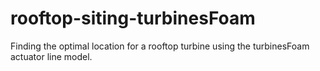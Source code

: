 # rooftop-siting-turbinesFoam
Finding the optimal location for a rooftop turbine using the turbinesFoam actuator line model.
